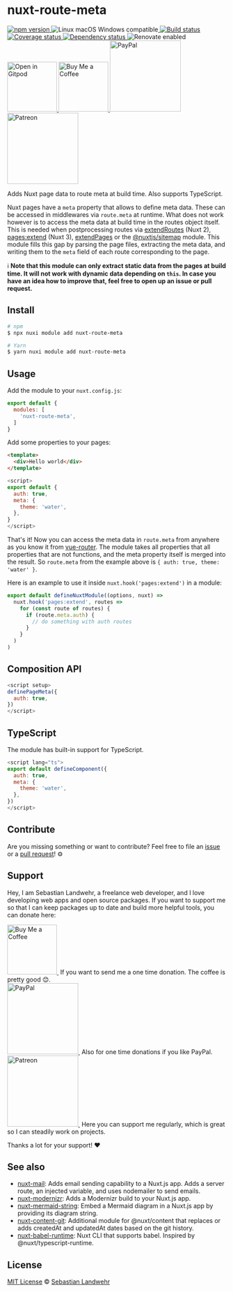 <!-- TITLE/ -->
# nuxt-route-meta
<!-- /TITLE -->

<!-- BADGES/ -->
  <p>
    <a href="https://npmjs.org/package/nuxt-route-meta">
      <img
        src="https://img.shields.io/npm/v/nuxt-route-meta.svg"
        alt="npm version"
      >
    </a><img src="https://img.shields.io/badge/os-linux%20%7C%C2%A0macos%20%7C%C2%A0windows-blue" alt="Linux macOS Windows compatible"><a href="https://github.com/dword-design/nuxt-route-meta/actions">
      <img
        src="https://github.com/dword-design/nuxt-route-meta/workflows/build/badge.svg"
        alt="Build status"
      >
    </a><a href="https://codecov.io/gh/dword-design/nuxt-route-meta">
      <img
        src="https://codecov.io/gh/dword-design/nuxt-route-meta/branch/master/graph/badge.svg"
        alt="Coverage status"
      >
    </a><a href="https://david-dm.org/dword-design/nuxt-route-meta">
      <img src="https://img.shields.io/david/dword-design/nuxt-route-meta" alt="Dependency status">
    </a><img src="https://img.shields.io/badge/renovate-enabled-brightgreen" alt="Renovate enabled"><br/><a href="https://gitpod.io/#https://github.com/dword-design/nuxt-route-meta">
      <img
        src="https://gitpod.io/button/open-in-gitpod.svg"
        alt="Open in Gitpod"
        width="114"
      >
    </a><a href="https://www.buymeacoffee.com/dword">
      <img
        src="https://www.buymeacoffee.com/assets/img/guidelines/download-assets-sm-2.svg"
        alt="Buy Me a Coffee"
        width="114"
      >
    </a><a href="https://paypal.me/SebastianLandwehr">
      <img
        src="https://sebastianlandwehr.com/images/paypal.svg"
        alt="PayPal"
        width="163"
      >
    </a><a href="https://www.patreon.com/dworddesign">
      <img
        src="https://sebastianlandwehr.com/images/patreon.svg"
        alt="Patreon"
        width="163"
      >
    </a>
</p>
<!-- /BADGES -->

<!-- DESCRIPTION/ -->
Adds Nuxt page data to route meta at build time. Also supports TypeScript.
<!-- /DESCRIPTION -->

Nuxt pages have a `meta` property that allows to define meta data. These can be accessed in middlewares via `route.meta` at runtime. What does not work however is to access the meta data at build time in the routes object itself. This is needed when postprocessing routes via [extendRoutes](https://nuxtjs.org/docs/2.x/configuration-glossary/configuration-router) (Nuxt 2), [pages:extend](https://nuxt.com/docs/guide/recipes/custom-routing#pages-hook) (Nuxt 3), [extendPages](https://nuxt.com/docs/api/kit/pages#extendpages) or the [@nuxtjs/sitemap](https://www.npmjs.com/package/@nuxtjs/sitemap) module. This module fills this gap by parsing the page files, extracting the meta data, and writing them to the `meta` field of each route corresponding to the page.

ℹ️ **Note that this module can only extract static data from the pages at build time. It will not work with dynamic data depending on `this`. In case you have an idea how to improve that, feel free to open up an issue or pull request.**

<!-- INSTALL/ -->
## Install

```bash
# npm
$ npx nuxi module add nuxt-route-meta

# Yarn
$ yarn nuxi module add nuxt-route-meta
```
<!-- /INSTALL -->

## Usage

Add the module to your `nuxt.config.js`:

```js
export default {
  modules: [
    'nuxt-route-meta',
  ]
}
```

Add some properties to your pages:

```html
<template>
  <div>Hello world</div>
</template>
```

```js
<script>
export default {
  auth: true,
  meta: {
    theme: 'water',
  },
}
</script>
```

That's it! Now you can access the meta data in `route.meta` from anywhere as you know it from [vue-router](https://www.npmjs.com/package/vue-router). The module takes all properties that all properties that are not functions, and the meta property itself is merged into the result. So `route.meta` from the example above is `{ auth: true, theme: 'water' }`.

Here is an example to use it inside `nuxt.hook('pages:extend')` in a module:

```js
export default defineNuxtModule((options, nuxt) =>
  nuxt.hook('pages:extend', routes =>
    for (const route of routes) {
      if (route.meta.auth) {
        // do something with auth routes
      }
    }
  )
)
```

## Composition API

```js
<script setup>
definePageMeta({
  auth: true,
})
</script>
```

## TypeScript

The module has built-in support for TypeScript.

```js
<script lang="ts">
export default defineComponent({
  auth: true,
  meta: {
    theme: 'water',
  },
})
</script>
```

<!-- LICENSE/ -->
## Contribute

Are you missing something or want to contribute? Feel free to file an [issue](https://github.com/dword-design/nuxt-route-meta/issues) or a [pull request](https://github.com/dword-design/nuxt-route-meta/pulls)! ⚙️

## Support

Hey, I am Sebastian Landwehr, a freelance web developer, and I love developing web apps and open source packages. If you want to support me so that I can keep packages up to date and build more helpful tools, you can donate here:

<p>
  <a href="https://www.buymeacoffee.com/dword">
    <img
      src="https://www.buymeacoffee.com/assets/img/guidelines/download-assets-sm-2.svg"
      alt="Buy Me a Coffee"
      width="114"
    >
  </a>&nbsp;If you want to send me a one time donation. The coffee is pretty good 😊.<br/>
  <a href="https://paypal.me/SebastianLandwehr">
    <img
      src="https://sebastianlandwehr.com/images/paypal.svg"
      alt="PayPal"
      width="163"
    >
  </a>&nbsp;Also for one time donations if you like PayPal.<br/>
  <a href="https://www.patreon.com/dworddesign">
    <img
      src="https://sebastianlandwehr.com/images/patreon.svg"
      alt="Patreon"
      width="163"
    >
  </a>&nbsp;Here you can support me regularly, which is great so I can steadily work on projects.
</p>

Thanks a lot for your support! ❤️

## See also

* [nuxt-mail](https://github.com/dword-design/nuxt-mail): Adds email sending capability to a Nuxt.js app. Adds a server route, an injected variable, and uses nodemailer to send emails.
* [nuxt-modernizr](https://github.com/dword-design/nuxt-modernizr): Adds a Modernizr build to your Nuxt.js app.
* [nuxt-mermaid-string](https://github.com/dword-design/nuxt-mermaid-string): Embed a Mermaid diagram in a Nuxt.js app by providing its diagram string.
* [nuxt-content-git](https://github.com/dword-design/nuxt-content-git): Additional module for @nuxt/content that replaces or adds createdAt and updatedAt dates based on the git history.
* [nuxt-babel-runtime](https://github.com/dword-design/nuxt-babel-runtime): Nuxt CLI that supports babel. Inspired by @nuxt/typescript-runtime.

## License

[MIT License](https://opensource.org/license/mit/) © [Sebastian Landwehr](https://sebastianlandwehr.com)
<!-- /LICENSE -->
